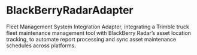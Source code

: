 # BlackBerryRadarAdapter
Fleet Management System Integration Adapter, integrating a Trimble truck fleet maintenance management tool with BlackBerry Radar’s asset location tracking, to automate report processing and sync asset maintenance schedules across platforms.
